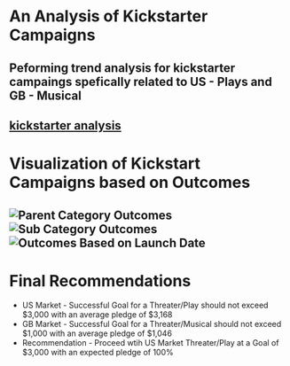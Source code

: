 # An Analysis of Kickstarter Campaigns
Peforming trend analysis for kickstarter campaings spefically related to US - Plays and GB - Musical 
---
[kickstarter analysis](analysisprojects/crowdfunding/kickstarter_analysis.xlxs)
---
# Visualization of Kickstart Campaigns based on Outcomes
![Parent Category Outcomes](analysisprojects/crowdfundinganalysis/parent_category_outcomes.png)
![Sub Category Outcomes](analysisprojects/crowdfundinganalysis/sub_category_outcomes.png)
![Outcomes Based on Launch Date](analysisprojects/crowdfundinganalysis/outcomes_based_on_launch_date.png)
---
# Final Recommendations
* US Market - Successful Goal for a Threater/Play should not exceed $3,000 with an average pledge of $3,168
* GB Market - Successful Goal for a Threater/Musical should not exceed $1,000 with an average pledge of $1,046
* Recommendation - Proceed wtih US Market Threater/Play at a Goal of $3,000 with an expected pledge of 100%
